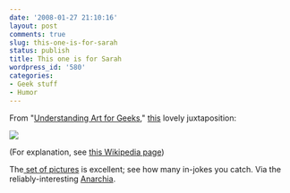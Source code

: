 ```yaml
---
date: '2008-01-27 21:10:16'
layout: post
comments: true
slug: this-one-is-for-sarah
status: publish
title: This one is for Sarah
wordpress_id: '580'
categories:
- Geek stuff
- Humor
---
```


From "[Understanding Art for Geeks](http://www.flickr.com/photos/paulthewineguy/sets/72157603619920398/)," [this](http://www.flickr.com/photos/paulthewineguy/2208736809/in/set-72157603619920398/) lovely juxtaposition:


[![](http://www.phfactor.net/wp-pics/2208736809_4df829bfc8.jpg)](http://www.flickr.com/photos/paulthewineguy/sets/72157603619920398/)


(For explanation, see [this Wikipedia page](http://en.wikipedia.org/wiki/All_your_base))

The[ set of pictures](http://www.flickr.com/photos/paulthewineguy/sets/72157603619920398/) is excellent; see how many in-jokes you catch. Via the reliably-interesting [Anarchia](http://anarchaia.org/archive/2008/01/27.html).
